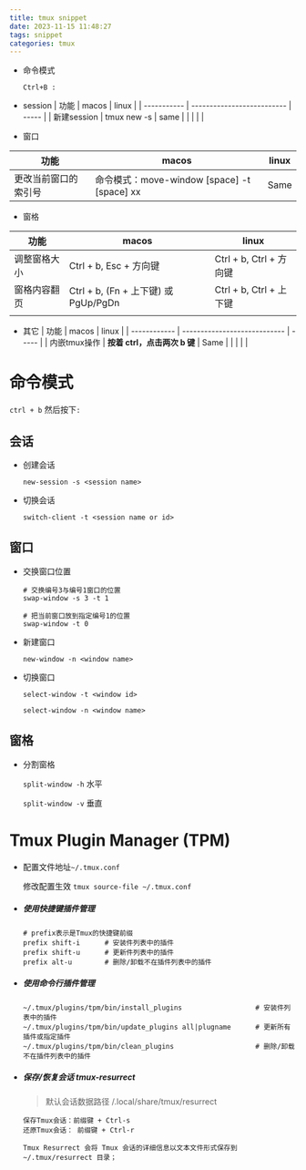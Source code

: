 ```yaml
---
title: tmux snippet
date: 2023-11-15 11:48:27
tags: snippet
categories: tmux
---
```



- 命令模式

  ```
  Ctrl+B :
  ```

  

- session
| 功能        | macos                      | linux |
| ----------- | -------------------------- | ----- |
| 新建session | tmux new -s <session-name> | same  |
|             |                            |       |
- 窗口

| 功能                 | macos                                        | linux |
| -------------------- | -------------------------------------------- | ----- |
| 更改当前窗口的索引号 | 命令模式：move-window [space] -t [space]  xx | Same  |

- 窗格

| 功能         | macos                                | linux                   |
| ------------ | ------------------------------------ | ----------------------- |
| 调整窗格大小 | Ctrl + b, Esc + 方向键               | Ctrl + b, Ctrl + 方向键 |
| 窗格内容翻页 | Ctrl + b, (Fn + 上下键) 或 PgUp/PgDn | Ctrl + b, Ctrl + 上下键 |
|              |                                      |                         |

- 其它
| 功能         | macos                        | linux |
| ------------ | ---------------------------- | ----- |
| 内嵌tmux操作 | **按着 ctrl，点击两次 b 键** | Same  |
|              |                              |       |




# 命令模式

`ctrl + b` 然后按下`:`

## 会话

- 创建会话

  `new-session -s <session name>` 

- 切换会话

  `switch-client -t <session name or id>`

## 窗口

- 交换窗口位置

  ```shell
  # 交换编号3与编号1窗口的位置
  swap-window -s 3 -t 1
  
  # 把当前窗口放到指定编号1的位置
  swap-window -t 0
  ```

  

- 新建窗口

  `new-window -n <window name>`

- 切换窗口

  `select-window -t <window id>`

  `select-window -n <window name>`

## 窗格

- 分割窗格

  `split-window -h` 水平

  `split-window -v` 垂直



# Tmux Plugin Manager (TPM)

- 配置文件地址`~/.tmux.conf`

  修改配置生效 `tmux source-file ~/.tmux.conf`

- ##### 使用快捷键插件管理

  ```
  # prefix表示是Tmux的快捷键前缀
  prefix shift-i      # 安装件列表中的插件
  prefix shift-u      # 更新件列表中的插件
  prefix alt-u        # 删除/卸载不在插件列表中的插件
  ```

- ##### 使用命令行插件管理

  ```
  ~/.tmux/plugins/tpm/bin/install_plugins                  # 安装件列表中的插件
  ~/.tmux/plugins/tpm/bin/update_plugins all|plugname      # 更新所有插件或指定插件
  ~/.tmux/plugins/tpm/bin/clean_plugins                    # 删除/卸载不在插件列表中的插件
  ```

  

- ##### 保存/恢复会话 tmux-resurrect

  > 默认会话数据路径 /.local/share/tmux/resurrect

  ```
  保存Tmux会话：前缀键 + Ctrl-s
  还原Tmux会话： 前缀键 + Ctrl-r
  
  Tmux Resurrect 会将 Tmux 会话的详细信息以文本文件形式保存到 ~/.tmux/resurrect 目录；
  ```

  

